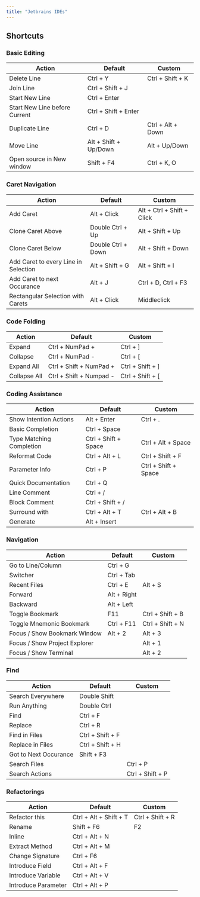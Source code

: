 ```yaml
---
title: "Jetbrains IDEs"
---
```

## Shortcuts

### Basic Editing

| Action                        | Default               | Custom            |
|-------------------------------|-----------------------|-------------------|
| Delete Line                   | Ctrl + Y              | Ctrl + Shift + K  |
| Join Line                     | Ctrl + Shift + J      |                   |
| Start New Line                | Ctrl + Enter          |                   |
| Start New Line before Current | Ctrl + Shift + Enter  |                   |
| Duplicate Line                | Ctrl + D              | Ctrl + Alt + Down |
| Move Line                     | Alt + Shift + Up/Down | Alt + Up/Down     |
| Open source in New window     | Shift + F4            | Ctrl + K, O       |

### Caret Navigation

| Action                               | Default            | Custom                     |
|--------------------------------------|--------------------|----------------------------|
| Add Caret                            | Alt + Click        | Alt + Ctrl + Shift + Click |
| Clone Caret Above                    | Double Ctrl + Up   | Alt + Shift + Up           |
| Clone Caret Below                    | Double Ctrl + Down | Alt + Shift + Down         |
| Add Caret to every Line in Selection | Alt + Shift + G    | Alt + Shift + I            |
| Add Caret to next Occurance          | Alt + J            | Ctrl + D, Ctrl + F3        |
| Rectangular Selection with Carets    | Alt + Click        | Middleclick                |

### Code Folding

| Action       | Default                 | Custom           |
|--------------|-------------------------|------------------|
| Expand       | Ctrl + NumPad +         | Ctrl + ]         |
| Collapse     | Ctrl + NumPad -         | Ctrl + [         |
| Expand All   | Ctrl + Shift + NumPad + | Ctrl + Shift + ] |
| Collapse All | Ctrl + Shift + Numpad - | Ctrl + Shift + [ |

### Coding Assistance

| Action                   | Default              | Custom               |
|--------------------------|----------------------|----------------------|
| Show Intention Actions   | Alt + Enter          | Ctrl + .             |
| Basic Completion         | Ctrl + Space         |                      |
| Type Matching Completion | Ctrl + Shift + Space | Ctrl + Alt + Space   |
| Reformat Code            | Ctrl + Alt + L       | Ctrl + Shift + F     |
| Parameter Info           | Ctrl + P             | Ctrl + Shift + Space |
| Quick Documentation      | Ctrl + Q             |                      |
| Line Comment             | Ctrl + /             |                      |
| Block Comment            | Ctrl + Shift + /     |                      |
| Surround with            | Ctrl + Alt + T       | Ctrl + Alt + B       |
| Generate                 | Alt + Insert         |                      |

### Navigation

| Action                        | Default     | Custom           |
|-------------------------------|-------------|------------------|
| Go to Line/Column             | Ctrl + G    |                  |
| Switcher                      | Ctrl + Tab  |                  |
| Recent Files                  | Ctrl + E    | Alt + S          |
| Forward                       | Alt + Right |                  |
| Backward                      | Alt + Left  |                  |
| Toggle Bookmark               | F11         | Ctrl + Shift + B |
| Toggle Mnemonic Bookmark      | Ctrl + F11  | Ctrl + Shift + N |
| Focus / Show Bookmark Window  | Alt + 2     | Alt + 3          |
| Focus / Show Project Explorer |             | Alt + 1          |
| Focus / Show Terminal         |             | Alt + 2          |

### Find

| Action                | Default          | Custom           |
|-----------------------|------------------|------------------|
| Search Everywhere     | Double Shift     |                  |
| Run Anything          | Double Ctrl      |                  |
| Find                  | Ctrl + F         |                  |
| Replace               | Ctrl + R         |                  |
| Find in Files         | Ctrl + Shift + F |                  |
| Replace in Files      | Ctrl + Shift + H |                  |
| Got to Next Occurance | Shift + F3       |                  |
| Search Files          |                  | Ctrl + P         |
| Search Actions        |                  | Ctrl + Shift + P |

### Refactorings

| Action              | Default                | Custom           |
|---------------------|------------------------|------------------|
| Refactor this       | Ctrl + Alt + Shift + T | Ctrl + Shift + R |
| Rename              | Shift + F6             | F2               |
| Inline              | Ctrl + Alt + N         |                  |
| Extract Method      | Ctrl + Alt + M         |                  |
| Change Signature    | Ctrl + F6              |                  |
| Introduce Field     | Ctrl  + Alt + F        |                  |
| Introduce Variable  | Ctrl + Alt + V         |                  |
| Introduce Parameter | Ctrl + Alt + P         |                  |
